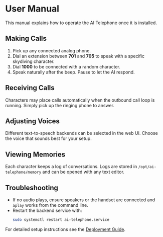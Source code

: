 # User Manual

This manual explains how to operate the AI Telephone once it is installed.

## Making Calls
1. Pick up any connected analog phone.
2. Dial an extension between **701** and **705** to speak with a specific skydiving character.
3. Dial **1000** to be connected with a random character.
4. Speak naturally after the beep. Pause to let the AI respond.

## Receiving Calls
Characters may place calls automatically when the outbound call loop is running.
Simply pick up the ringing phone to answer.

## Adjusting Voices
Different text-to-speech backends can be selected in the web UI. Choose the
voice that sounds best for your setup.

## Viewing Memories
Each character keeps a log of conversations. Logs are stored in
`/opt/ai-telephone/memory` and can be opened with any text editor.

## Troubleshooting
- If no audio plays, ensure speakers or the handset are connected and `aplay`
  works from the command line.
- Restart the backend service with:
  ```bash
  sudo systemctl restart ai-telephone.service
  ```

For detailed setup instructions see the [Deployment Guide](deployment.md).
